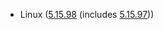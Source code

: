 - Linux ([5.15.98](https://lwn.net/Articles/925080) (includes [5.15.97](https://lwn.net/Articles/925064)))

